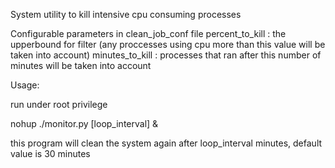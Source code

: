 System utility to kill intensive cpu consuming processes

Configurable parameters in clean_job_conf file 
	percent_to_kill : the upperbound for filter (any proccesses using cpu more than this value will be taken into account)
	minutes_to_kill : processes that ran after this number of minutes will be taken into account

Usage:

run under root privilege

nohup ./monitor.py [loop_interval] &

this program will clean the system again after loop_interval minutes, default value is 30 minutes

	
